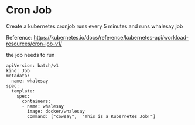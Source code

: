 # Cron Job

Create a kubernetes cronjob runs every 5 minutes and runs whalesay job

Reference: https://kubernetes.io/docs/reference/kubernetes-api/workload-resources/cron-job-v1/


the job needs to run

```
apiVersion: batch/v1
kind: Job
metadata:
  name: whalesay
spec:
  template:
    spec:
      containers:
      - name: whalesay
        image: docker/whalesay
        command: ["cowsay",  "This is a Kubernetes Job!"]

```